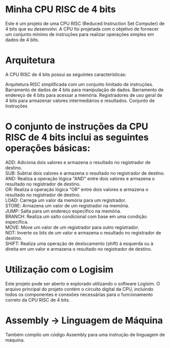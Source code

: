 # Minha CPU RISC de 4 bits
Este é um projeto de uma CPU RISC (Reduced Instruction Set Computer) de 4 bits que eu desenvolvi. A CPU foi projetada com o objetivo de fornecer um conjunto mínimo de instruções para realizar operações simples em dados de 4 bits.

# Arquitetura
A CPU RISC de 4 bits possui as seguintes características:

Arquitetura RISC simplificada com um conjunto limitado de instruções.
Barramento de dados de 4 bits para manipulação de dados.
Barramento de endereço de 4 bits para acessar a memória.
Registradores de uso geral de 4 bits para armazenar valores intermediários e resultados.
Conjunto de Instruções
# O conjunto de instruções da CPU RISC de 4 bits inclui as seguintes operações básicas:

ADD: Adiciona dois valores e armazena o resultado no registrador de destino.  
SUB: Subtrai dois valores e armazena o resultado no registrador de destino.  
AND: Realiza a operação lógica "AND" entre dois valores e armazena o resultado no registrador de destino.  
OR: Realiza a operação lógica "OR" entre dois valores e armazena o resultado no registrador de destino.  
LOAD: Carrega um valor da memória para um registrador.  
STORE: Armazena um valor de um registrador na memória.  
JUMP: Salta para um endereço específico na memória.  
BRANCH: Realiza um salto condicional com base em uma condição específica.  
MOVE: Move um valor de um registrador para outro registrador.  
NOT: Inverte os bits de um valor e armazena o resultado no registrador de destino.  
SHIFT: Realiza uma operação de deslocamento (shift) à esquerda ou à direita em um valor e armazena o resultado no registrador de destino.  

# Utilização com o Logisim
Este projeto pode ser aberto e explorado utilizando o software Logisim. O arquivo principal do projeto contém o circuito digital da CPU, incluindo todos os componentes e conexões necessárias para o funcionamento correto da CPU RISC de 4 bits.

# Assembly -> Linguagem de Máquina
Também compilo um código Assembly para uma instrução de linguagem de máquina.




